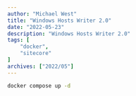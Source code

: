 ```yaml
---
author: "Michael West"
title: "Windows Hosts Writer 2.0"
date: "2022-05-23"
description: "Windows Hosts Writer 2.0"
tags: [
    "docker",
    "sitecore"
]
archives: ["2022/05"]
---
```


```bash
docker compose up -d
```